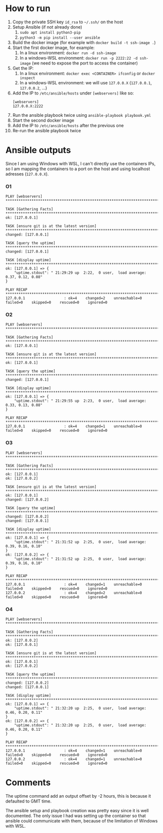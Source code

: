 # How to run

1. Copy the private SSH key `id_rsa` to `~/.ssh/` on the host
2. Setup Ansible (if not already done)
    1. `sudo apt install python3-pip`
    2. `python3 -m pip install --user ansible`
3. Build the docker image (for example with `docker build -t ssh-image .`)
4. Start the first docker image, for example:
   1. In a linux environment: `docker run -d ssh-image`
   2. In a windows-WSL environment: `docker run -p 2222:22 -d ssh-image` (we need to expose the port to access the container)
5. Get the IP:
   1. In a linux environment: `docker exec <CONTAINER> ifconfig` or `docker inspect`
   2. In a windows-WSL environment: we will use `127.0.0.X` (`127.0.0.1`, `127.0.0.2`, ...)
6. Add the IP to `/etc/ansible/hosts` under `[webservers]` like so:
   ```text
   [webservers]
   127.0.0.X:2222
   ```
7. Run the ansible playbook twice using `ansible-playbook playbook.yml`
8. Start the second docker image
9. Add the IP to `/etc/ansible/hosts` after the previous one
10. Re-run the ansible playbook twice

# Ansible outputs

Since I am using Windows with WSL, I can't directly use the containers IPs, 
so I am mapping the containers to a port on the host and using localhost adresses (`127.0.0.X`).

### O1
```text
PLAY [webservers] ********************************************************************************************************************************************************************

TASK [Gathering Facts] ***************************************************************************************************************************************************************
ok: [127.0.0.1]

TASK [ensure git is at the latest version] *******************************************************************************************************************************************
changed: [127.0.0.1]

TASK [query the uptime] **************************************************************************************************************************************************************
changed: [127.0.0.1]

TASK [display uptime] ****************************************************************************************************************************************************************
ok: [127.0.0.1] => {
    "uptime.stdout": " 21:29:29 up  2:22,  0 user,  load average: 0.37, 0.12, 0.08"
}

PLAY RECAP ***************************************************************************************************************************************************************************
127.0.0.1                  : ok=4    changed=2    unreachable=0    failed=0    skipped=0    rescued=0    ignored=0
```

### O2
```text
PLAY [webservers] ********************************************************************************************************************************************************************

TASK [Gathering Facts] ***************************************************************************************************************************************************************
ok: [127.0.0.1]

TASK [ensure git is at the latest version] *******************************************************************************************************************************************
ok: [127.0.0.1]

TASK [query the uptime] **************************************************************************************************************************************************************
changed: [127.0.0.1]

TASK [display uptime] ****************************************************************************************************************************************************************
ok: [127.0.0.1] => {
    "uptime.stdout": " 21:29:55 up  2:23,  0 user,  load average: 0.33, 0.13, 0.08"
}

PLAY RECAP ***************************************************************************************************************************************************************************
127.0.0.1                  : ok=4    changed=1    unreachable=0    failed=0    skipped=0    rescued=0    ignored=0
```

### O3
```text
PLAY [webservers] ********************************************************************************************************************************************************************

TASK [Gathering Facts] ***************************************************************************************************************************************************************
ok: [127.0.0.1]
ok: [127.0.0.2]

TASK [ensure git is at the latest version] *******************************************************************************************************************************************
ok: [127.0.0.1]
changed: [127.0.0.2]

TASK [query the uptime] **************************************************************************************************************************************************************
changed: [127.0.0.2]
changed: [127.0.0.1]

TASK [display uptime] ****************************************************************************************************************************************************************
ok: [127.0.0.1] => {
    "uptime.stdout": " 21:31:52 up  2:25,  0 user,  load average: 0.39, 0.16, 0.10"
}
ok: [127.0.0.2] => {
    "uptime.stdout": " 21:31:52 up  2:25,  0 user,  load average: 0.39, 0.16, 0.10"
}

PLAY RECAP ***************************************************************************************************************************************************************************
127.0.0.1                  : ok=4    changed=1    unreachable=0    failed=0    skipped=0    rescued=0    ignored=0   
127.0.0.2                  : ok=4    changed=2    unreachable=0    failed=0    skipped=0    rescued=0    ignored=0
```

### O4
```text
PLAY [webservers] ********************************************************************************************************************************************************************

TASK [Gathering Facts] ***************************************************************************************************************************************************************
ok: [127.0.0.2]
ok: [127.0.0.1]

TASK [ensure git is at the latest version] *******************************************************************************************************************************************
ok: [127.0.0.1]
ok: [127.0.0.2]

TASK [query the uptime] **************************************************************************************************************************************************************
changed: [127.0.0.2]
changed: [127.0.0.1]

TASK [display uptime] ****************************************************************************************************************************************************************
ok: [127.0.0.1] => {
    "uptime.stdout": " 21:32:20 up  2:25,  0 user,  load average: 0.46, 0.20, 0.11"
}
ok: [127.0.0.2] => {
    "uptime.stdout": " 21:32:20 up  2:25,  0 user,  load average: 0.46, 0.20, 0.11"
}

PLAY RECAP ***************************************************************************************************************************************************************************
127.0.0.1                  : ok=4    changed=1    unreachable=0    failed=0    skipped=0    rescued=0    ignored=0   
127.0.0.2                  : ok=4    changed=1    unreachable=0    failed=0    skipped=0    rescued=0    ignored=0
```

# Comments

The uptime command add an output offset by -2 hours, this is because it defaulted to GMT time.

The ansible setup and playbook creation was pretty easy since it is well documented. 
The only issue I had was setting up the container so that ansible could communicate with them, because of the limitation of Windows with WSL.
